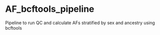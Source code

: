 # AF_bcftools_pipeline
Pipeline to run QC and calculate AFs stratified by sex and ancestry using bcftools 
